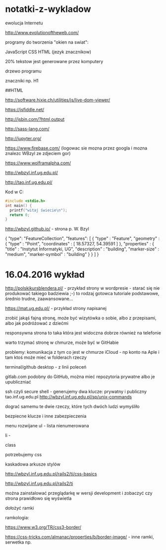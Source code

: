 # notatki-z-wykladow

ewolucja Internetu

http://www.evolutionoftheweb.com/

programy do tworzenia "okien na swiat":

JavaScript
CSS
HTML (jezyk znacznikow)

20% tekstow jest generowane przez komputery

drzewo programu

znaczniki np. H1 

##HTML

http://software.hixie.ch/utilities/js/live-dom-viewer/

https://jsfiddle.net/

http://jsbin.com/?html,output

http://sass-lang.com/

http://jupyter.org/

https://www.firebase.com/ (logowac sie mozna przez googla i mozna znalezc WBzyl ze zdjeciem gor)

https://www.wolframalpha.com/



http://wbzyl.inf.ug.edu.pl/

http://tao.inf.ug.edu.pl/


Kod w C:

```c
#include <stdio.h>
int main() {
  printf("witaj świecie\n");
  return 0;
}
```

http://wbzyl.github.io/ - strona p. W. Bzyl


{
  "type": "FeatureCollection",
  "features": [
    { 
      "type" : "Feature", 
      "geometry" : { 
        "type" : "Point", 
        "coordinates" : [ 18.57327, 54.39591 ] 
      }, 
      "properties" : { 
        "title" : "Instytut Informatyki, UG", 
        "description" : "building", 
        "marker-size" : "medium", 
        "marker-symbol" : "building" 
      } 
    }
  ]
}


# 16.04.2016 wykład

http://polskikursblendera.pl/ - przykład strony w wordpresie - starać się nie produkować takiego badziewia ;-) to rodzaj gotowca
tutoriale podstawowe, średnio trudne, zaawansowane...

https://mat.ug.edu.pl/ - przykład strony napisanej

zrobić jakąś fajną stronę, może być wizytówka o sobie, albo z przepisami, albo jak podróżować z dziećmi

responsywna strona to taka która jest widoczna dobrze również na telefonie

warto trzymać stronę w chmurze, może być w GitHabie

problemy:
komunikacja z tym co jest w chmurze
iCloud - np konto na Aple i tam ktoś może mieć w folderach rzeczy

terminal/github desktop - z linii poleceń

gitlab.com podobny do GitHub, można mieć repozytoria prywatne albo je upubliczniać

ssh czyli secure shell - generujemy dwa klucze: prywatny i publiczny
tao.inf.ug.edu.pl
http://wbzyl.inf.ug.edu.pl/sp/unix-commands

dograć samemu te dwie rzeczy, które tych dwóch ludzi wymyśliło

bezpiecne klucze i inne zabezpieczenia


menu rozwijane
ul - lista nienumerowana

li - 

class

potrzebujemy css

kaskadowa arkusze stylów

http://wbzyl.inf.ug.edu.pl/rails2/ti/css-basics

http://wbzyl.inf.ug.edu.pl/rails2/ti

można zainstalować przeglądarkę w wersji development i zobaczyć czy strona prawidłowo się wyświetla

dołożyć ramki

ramkologia:

https://www.w3.org/TR/css3-border/

https://css-tricks.com/almanac/properties/b/border-image/ - inne ramki, serwetka np.









